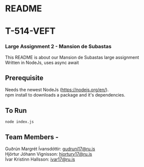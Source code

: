 # README
# T-514-VEFT
### Large Assignment 2 - Mansion de Subastas
This README is about our Mansion de Subastas large assignment  
Written in NodeJs, uses async await

## Prerequisite
Needs the newest NodeJs (https://nodejs.org/en/).  
npm install to downloads a package and it's dependencies.
## To Run
    node index.js
## Team Members -
Guðrún Margrét Ívansdóttir: gudruni17@ru.is  
Hjörtur Jóhann Vignisson: hjorturv17@ru.is  
Ívar Kristinn Hallsson: ivar17@ru.is   
